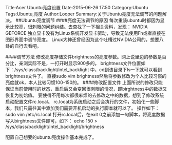 Title:Acer Ubuntu亮度设置
Date:2015-06-26 17:50
Category:Ubuntu
Tags:Ubuntu,亮度
Author:Looper
Summary:关于Ubuntu亮度无法调节的问题解决。
##Ubuntu亮度调节
####亮度无法调节的原因
每次重装ubuntu时都因为显示比较亮，很刺眼的问题纠结。去查找了一下相关资料，发现：
NVIDIA GEFORCE 独立显卡没有为Linux系统开发显卡驱动，导致无法使用Fn或者直接在图形界面中调节亮度。
Linux大神还曾经因为这个吐槽过NVIDIA公司的，想要八卦的自行去看吧。

####调节方法
修改亮度存储文件brightness的亮度参数。网上说里边的参数是百分比，亲测实际不是，一打开时显示900多的。
brightness文件位置如下：/sys/class/backlight/intel_backlight 中，cd到该目录下ls一下就可以看到brightness文件了。
直接sudo vim brightness然后将参数修改为个人比较习惯的亮度就ok，本人比较习惯100-150的。
####修改配置文件
上面所说的修改只能保证当前使用时的状态，重启后又会变回很刺眼的情况，即birghtness中的数据又恢复为初始值。
要使得不用每次都很麻烦的去修改之中的数据，想到了修改系统启动配置文件rc.local。
rc.local为系统启动之后会执行的文件，初始化一些脚本，我们只需往其中添加我们需要开机启动的执行脚本就可以了。
操作如下： sudo vim /etc/rc.local
打开rc.local后，在exit 0之前添加一句脚本，将亮度数据写入birghtness文件即可，如下：
echo 150 > /sys/class/backlight/intel_backlight/brightness

配置自己想要的ubuntu亮度操作基本完成了。

